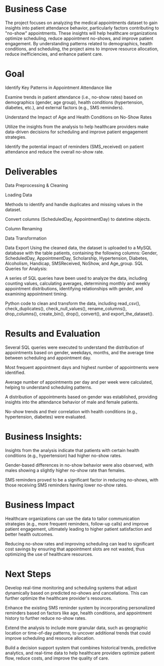 # Business Case
The project focuses on analyzing the medical appointments dataset to gain insights into patient attendance behavior, particularly factors contributing to "no-show" appointments. These insights will help healthcare organizations optimize scheduling, reduce appointment no-shows, and improve patient engagement. By understanding patterns related to demographics, health conditions, and scheduling, the project aims to improve resource allocation, reduce inefficiencies, and enhance patient care.

# Goal
Identify Key Patterns in Appointment Attendance like

Examine trends in patient attendance (i.e., no-show rates) based on demographics (gender, age group), health conditions (hypertension, diabetes, etc.), and external factors (e.g., SMS reminders).

Understand the Impact of Age and Health Conditions on No-Show Rates

Utilize the insights from the analysis to help healthcare providers make data-driven decisions for scheduling and improve patient engagement strategies.

Identify the potential impact of reminders (SMS_received) on patient attendance and reduce the overall no-show rate.

# Deliverables

Data Preprocessing & Cleaning

Loading Data

Methods to identify and handle duplicates and missing values in the dataset.

Convert columns (ScheduledDay, AppointmentDay) to datetime objects.

Column Renaming

Data Transformation

Data Export
Using the cleaned data, the dataset is uploaded to a MySQL database with the table patients, containing the following columns: Gender, ScheduledDay, AppointmentDay, Scholarship, Hypertension, Diabetes, Alcoholism, Handicap, SMSReceived, NoShow, and Age_group.
SQL Queries for Analysis:

A series of SQL queries have been used to analyze the data, including counting values, calculating averages, determining monthly and weekly appointment distributions, identifying relationships with gender, and examining appointment timing.

Python code to clean and transform the data, including read_csv(), check_duplicates(), check_null_values(), rename_columns(), drop_columns(), create_bin(), drop(), convert(), and export_the_dataset().

# Results and Evaluation
Several SQL queries were executed to understand the distribution of appointments based on gender, weekdays, months, and the average time between scheduling and appointment day.

Most frequent appointment days and highest number of appointments were identified.

Average number of appointments per day and per week were calculated, helping to understand scheduling patterns.

A distribution of appointments based on gender was established, providing insights into the attendance behavior of male and female patients.

No-show trends and their correlation with health conditions (e.g., hypertension, diabetes) were evaluated.

# Business Insights:
Insights from the analysis indicate that patients with certain health conditions (e.g., hypertension) had higher no-show rates.

Gender-based differences in no-show behavior were also observed, with males showing a slightly higher no-show rate than females.

SMS reminders proved to be a significant factor in reducing no-shows, with those receiving SMS reminders having lower no-show rates.

# Business Impact
Healthcare organizations can use the data to tailor communication strategies (e.g., more frequent reminders, follow-up calls) and improve patient engagement, ultimately leading to higher patient satisfaction and better health outcomes.

Reducing no-show rates and improving scheduling can lead to significant cost savings by ensuring that appointment slots are not wasted, thus optimizing the use of healthcare resources.

# Next Steps

Develop real-time monitoring and scheduling systems that adjust dynamically based on predicted no-shows and cancellations. This can further optimize the healthcare provider's resources.

Enhance the existing SMS reminder system by incorporating personalized reminders based on factors like age, health conditions, and appointment history to further reduce no-show rates.

Extend the analysis to include more granular data, such as geographic location or time-of-day patterns, to uncover additional trends that could improve scheduling and resource allocation.

Build a decision support system that combines historical trends, predictive analytics, and real-time data to help healthcare providers optimize patient flow, reduce costs, and improve the quality of care.
